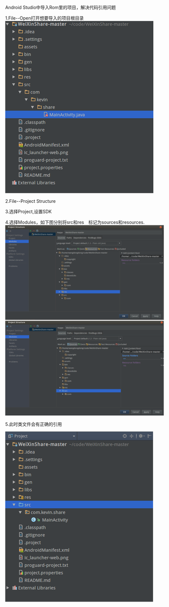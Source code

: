 Android Studio中导入Rom里的项目，解决代码引用问题

1.File--Open打开想要导入的项目根目录
![](./img/import1.png)


2.File--Project Structure

3.选择Project,设置SDK

4.选择Modules，如下图分别将src和res　标记为sources和resources.
![](./img/import2.png)
![](./img/import3.png)


5.此时类文件会有正确的引用

![](./img/import4.png)
